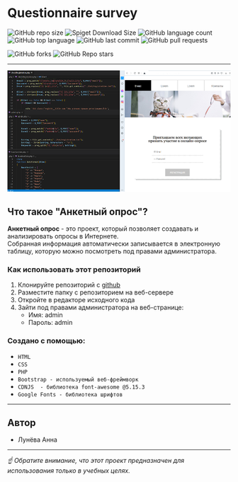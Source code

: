 # Questionnaire survey
 ![GitHub repo size](https://img.shields.io/github/repo-size/HannaLuniova/Questionnaire-survey)  ![Spiget Download Size](https://img.shields.io/github/languages/code-size/HannaLuniova/Questionnaire-survey) ![GitHub language count](https://img.shields.io/github/languages/count/HannaLuniova/Questionnaire-survey) ![GitHub top language](https://img.shields.io/github/languages/top/HannaLuniova/Questionnaire-survey) ![GitHub last commit](https://img.shields.io/github/last-commit/HannaLuniova/Questionnaire-survey) ![GitHub  pull requests](https://img.shields.io/github/issues-pr/HannaLuniova/Questionnaire-survey)
 
  ![GitHub forks](https://img.shields.io/github/forks/HannaLuniova/Questionnaire-survey?style=social) ![GitHub Repo stars](https://img.shields.io/github/stars/HannaLuniova/Questionnaire-survey?style=social) 

---

![screen](images/scrin.png)

## Что такое "Анкетный опрос"?

**Анкетный опрос** - это проект, который позволяет создавать и анализировать опросы в Интернете.<br> Собранная информация  автоматически записывается в электронную таблицу, которую можно посмотреть под правами администратора.

### Как использовать этот репозиторий
1. Клонируйте репозиторий с [github](https://github.com/HannaLuniova/Questionnaire-survey.git)
2. Разместите папку с репозиторием на веб-сервере
3. Откройте в редакторе исходного кода
4. Зайти под правами администратора на веб-странице:
   + Имя: admin
   + Пароль: admin

### Создано с помощью:
* `HTML`
* `CSS`
* `PHP`
* `Bootstrap - используемый веб-фреймворк `
* `CDNJS  - библиотека font-awesome @5.15.3`
* `Google Fonts - библиотека шрифтов `
---
## Автор
* Лунёва Анна
---
 _☝ Обратите внимание, что этот проект предназначен для использования только в учебных целях._

